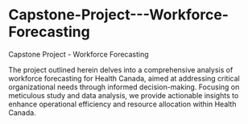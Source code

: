 # Capstone-Project---Workforce-Forecasting
Capstone Project - Workforce Forecasting

The project outlined herein delves into a comprehensive analysis of workforce forecasting for Health Canada, aimed at addressing critical organizational needs through informed decision-making. Focusing on meticulous study and data analysis, we provide actionable insights to enhance operational efficiency and resource allocation within Health Canada.
